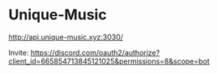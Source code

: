 # Unique-Music

http://api.unique-music.xyz:3030/

Invite: https://discord.com/oauth2/authorize?client_id=665854713845121025&permissions=8&scope=bot
